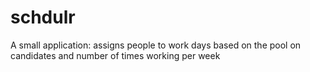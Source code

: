 # schdulr
A small application: assigns people to work days based on the pool on candidates and number of times working per week 
